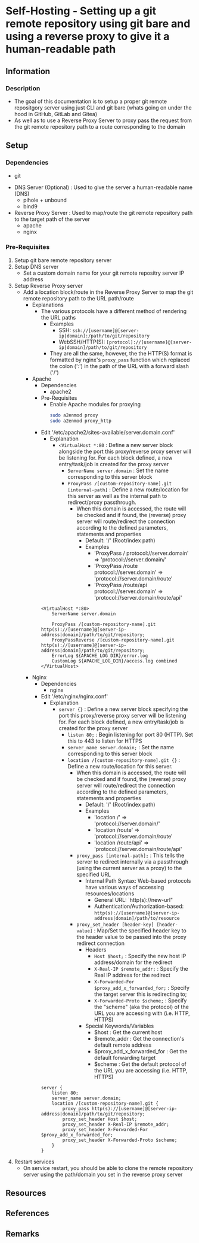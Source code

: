 # Self-Hosting - Setting up a git remote repository using git bare and using a reverse proxy to give it a human-readable path

## Information
### Description
+ The goal of this documentation is to setup a proper git remote repositgory server using just CLI and git bare (whats going on under the hood in GitHub, GitLab and Gitea)
+ As well as to use a Reverse Proxy Server to proxy pass the request from the git remote repository path to a route corresponding to the domain

## Setup
### Dependencies
+ git
- DNS Server (Optional) : Used to give the server a human-readable name (DNS)
    + pihole + unbound
    + bind9
- Reverse Proxy Server : Used to map/route the git remote repository path to the target path of the server
    + apache
    + nginx

### Pre-Requisites
1. Setup git bare remote repository server
2. Setup DNS server
    + Set a custom domain name for your git remote repositry server IP address
3. Setup Reverse Proxy server
    - Add a location block/route in the Reverse Proxy Server to map the git remote repository path to the URL path/route
        - Explanations
            - The various protocols have a different method of rendering the URL paths
                - Examples
                    + SSH: `ssh://[username]@[server-ip|domain]:/path/to/git/repository`
                    + WebSSH/HTTP(S): `[protocol]://[username]@[server-ip|domain]/path/to/git/repository`
                + They are all the same, however, the the HTTP(S) format is formatted by nginx's `proxy_pass` function which replaced the colon (':') in the path of the URL with a forward slash ('/')
        - Apache
            - Dependencies
                + apache2
            - Pre-Requisites
                - Enable Apache modules for proxying
                    ```bash
                    sudo a2enmod proxy
                    sudo a2enmod proxy_http
                    ```
            - Edit '/etc/apache2/sites-available/server.domain.conf'
                - Explanation
                    - `<VirtualHost *:80` : Define a new server block alongside the port this proxy/reverse proxy server will be listening for. For each block defined, a new entry/task/job is created for the proxy server
                        + `ServerName server.domain` : Set the name corresponding to this server block
                        - `ProxyPass /[custom-repository-name].git [internal-path]` : Define a new route/location for this server as well as the internal path to redirect/proxy passthrough. 
                            - When this domain is accessed, the route will be checked and if found, the (reverse) proxy server will route/redirect the connection according to the defined parameters, statements and properties
                                + Default: '/' (Root/index path)
                                - Examples
                                    + 'ProxyPass / protocol://server.domain' => 'protocol://server.domain/'
                                    + 'ProxyPass /route protocol://server.domain' => 'protocol://server.domain/route'
                                    + 'ProxyPass /route/api protocol://server.domain' => 'protocol://server.domain/route/api'
                ```
                <VirtualHost *:80>
                    ServerName server.domain

                    ProxyPass /[custom-repository-name].git http(s)://[username]@[server-ip-address|domain]/path/to/git/repository;
                    ProxyPassReverse /[custom-repository-name].git http(s)://[username]@[server-ip-address|domain]/path/to/git/repository;
                    ErrorLog ${APACHE_LOG_DIR}/error.log
                    CustomLog ${APACHE_LOG_DIR}/access.log combined
                </VirtualHost>
                ```
        - Nginx
            - Dependencies
                + nginx
            - Edit '/etc/nginx/nginx.conf'
                - Explanation
                    - `server {}` : Define a new server block specifying the port this proxy/reverse proxy server will be listening for. For each block defined, a new entry/task/job is created for the proxy server
                        + `listen 80;` : Begin listening for port 80 (HTTP). Set this to 443 to listen for HTTPS
                        + `server_name server.domain;` : Set the name corresponding to this server block
                        - `location /[custom-repository-name].git {}` : Define a new route/location for this server. 
                            - When this domain is accessed, the route will be checked and if found, the (reverse) proxy server will route/redirect the connection according to the defined parameters, statements and properties
                                + Default: '/' (Root/index path)
                                - Examples
                                    + 'location /' => 'protocol://server.domain/'
                                    + 'location /route' => 'protocol://server.domain/route'
                                    + 'location /route/api' => 'protocol://server.domain/route/api'
                            - `proxy_pass [internal-path];` : This tells the server to redirect internally via a passthrough (using the current server as a proxy) to the specified URL
                                - Internal Path Syntax: Web-based protocols have various ways of accessing resources/locations
                                    + General URL: `http(s)://new-url"
                                    + Authentication/Authorization-based: `http(s)://[username]@[server-ip-address|domain]/path/to/resource`
                            - `proxy_set_header [header-key] [header-value]` : Map/Set the specified header key to the header value to be passed into the proxy redirect connection
                                - Headers
                                    + `Host $host;` : Specify the new host IP address/domain for the redirect
                                    + `X-Real-IP $remote_addr;` : Specify the Real IP address for the redirect
                                    + `X-Forwarded-For $proxy_add_x_forwarded_for;` : Specify the target server this is redirecting to;
                                    + `X-Forwarded-Proto $scheme;` : Specify the "scheme" (aka the protocol) of the URL you are accessing with (i.e. HTTP, HTTPS)
                                - Special Keywords/Variables
                                    + $host : Get the current host
                                    + $remote_addr : Get the connection's default remote address
                                    + $proxy_add_x_forwarded_for : Get the default forwarding target
                                    + $scheme : Get the default protocol of the URL you are accessing (i.e. HTTP, HTTPS)
                ```
                server {
                    listen 80;
                    server_name server.domain;
                    location /[custom-repository-name].git {
                        proxy_pass http(s)://[username]@[server-ip-address|domain]/path/to/git/repository;
                        proxy_set_header Host $host;
                        proxy_set_header X-Real-IP $remote_addr;
                        proxy_set_header X-Forwarded-For $proxy_add_x_forwarded_for;
                        proxy_set_header X-Forwarded-Proto $scheme;
                    }
                }
                ```
4. Restart services
    + On service restart, you should be able to clone the remote repository server using the path/domain you set in the reverse proxy server

## Resources

## References

## Remarks
